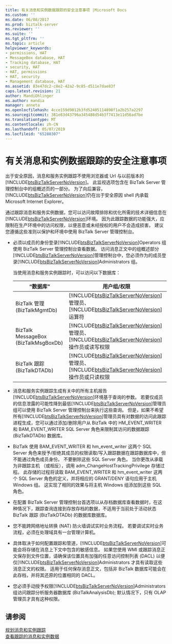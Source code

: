 ```yaml
---
title: 有关消息和实例数据跟踪的安全注意事项 |Microsoft Docs
ms.custom: ''
ms.date: 06/08/2017
ms.prod: biztalk-server
ms.reviewer: ''
ms.suite: ''
ms.tgt_pltfrm: ''
ms.topic: article
helpviewer_keywords:
- permissions, HAT
- MessageBox database, HAT
- Tracking database, HAT
- security, HAT
- HAT, permissions
- HAT, security
- Management database, HAT
ms.assetid: 83e47dc2-c8e2-42a2-9c85-d511e7dae83f
caps.latest.revision: 21
author: MandiOhlinger
ms.author: mandia
manager: anneta
ms.openlocfilehash: 4cce159d9012b3fd52405114898f1a2b257a2297
ms.sourcegitcommit: 381e83d43796a345488d54b3f7413e11d56ad7be
ms.translationtype: MT
ms.contentlocale: zh-CN
ms.lasthandoff: 05/07/2019
ms.locfileid: "65280307"
---
```

# <a name="security-considerations-for-message-and-instance-data-tracking"></a>有关消息和实例数据跟踪的安全注意事项
出于安全原因，消息和服务实例跟踪不使用浏览器或 Url 与以前版本的[!INCLUDE[btsBizTalkServerNoVersion](../includes/btsbiztalkservernoversion-md.md)]。 此监视选项包含在 BizTalk Server 管理控制台中的组概述页的一部分。  为了向后兼容，[!INCLUDE[btsBizTalkServerNoVersion](../includes/btsbiztalkservernoversion-md.md)]仍在出于安全原因 shell 内承载 Microsoft Internet Explorer。  

 通过跟踪消息和服务实例数据，您可以访问故障排除和优化所需的技术详细信息在[!INCLUDE[btsBizTalkServerNoVersion](../includes/btsbiztalkservernoversion-md.md)]环境。 因为此跟踪数据的功能强大，应限制在生产环境中的访问权限，以便恶意或未经授权的用户不会造成损害。 建议您遵循这些准则以保护和环境中使用 BizTalk Server 管理控制台。  

- 必须以成员的身份登录[!INCLUDE[btsBizTalkServerNoVersion](../includes/btsbiztalkservernoversion-md.md)]Operators 组使用 BizTalk Server 管理控制台查看数据。 访问消息正文中的组概述部分[!INCLUDE[btsBizTalkServerNoVersion](../includes/btsbiztalkservernoversion-md.md)]管理控制台中，您必须作为的成员登录[!INCLUDE[btsBizTalkServerNoVersion](../includes/btsbiztalkservernoversion-md.md)]Administrators 组。  

   当使用消息和服务实例跟踪时，可以访问以下数据库：  


  |               “数据库”               |                                                                                                   用户组/权限                                                                                                   |
  |--------------------------------------|----------------------------------------------------------------------------------------------------------------------------------------------------------------------------------------------------------------------------|
  |  BizTalk 管理 (BizTalkMgmtDb)  |              [!INCLUDE[btsBizTalkServerNoVersion](../includes/btsbiztalkservernoversion-md.md)] 管理员、[!INCLUDE[btsBizTalkServerNoVersion](../includes/btsbiztalkservernoversion-md.md)]运算符               |
  | BizTalk MessageBox (BizTalkMsgBoxDb) | [!INCLUDE[btsBizTalkServerNoVersion](../includes/btsbiztalkservernoversion-md.md)] 管理员、[!INCLUDE[btsBizTalkServerNoVersion](../includes/btsbiztalkservernoversion-md.md)]操作员或读写权限 |
  |   BizTalk 跟踪 (BizTalkDTADb)    | [!INCLUDE[btsBizTalkServerNoVersion](../includes/btsbiztalkservernoversion-md.md)] 管理员、[!INCLUDE[btsBizTalkServerNoVersion](../includes/btsbiztalkservernoversion-md.md)]操作员或只读权限  |


- 消息和服务实例跟踪生成有关中的所有主机报告[!INCLUDE[btsBizTalkServerNoVersion](../includes/btsbiztalkservernoversion-md.md)]环境基于查询的参数。 若要仅成员的信息泄露的可能性降到最低[!INCLUDE[btsBizTalkServerNoVersion](../includes/btsbiztalkservernoversion-md.md)]管理员组可以使用 BizTalk Server 管理控制台来执行这些查询。 但是，如果不希望所有[!INCLUDE[btsBizTalkServerNoVersion](../includes/btsbiztalkservernoversion-md.md)]管理员具有对数据的访问此跟踪进程生成，您可以通过添加/删除用户从 BizTalk 中的 HM_EVENT_WRITER 和 BAM_EVENT_WRITER SQL Server 角色来限制其访问的数据跟踪 (BizTalkDTADb) 数据库。  

- BizTalk 使用 BAM_EVENT_WRITER 和 hm_event_writer 这两个 SQL Server 角色来授予/拒绝其成员的权限读取/写入跟踪数据在跟踪数据库中，但不能通过角色成员身份。 不要删除这些 SQL Server 角色。 当你更改从承载为非跟踪主机 （或相反），调用 adm_ChangeHostTrackingPrivilege 存储过程。 此存储的过程将读取 BAM_EVENT_WRITER 和 hm_event_writer 这两个 SQL Server 角色的定义，并将相应的 GRANT/DENY 语句应用于主机 Windows 组。 这实现了相同的效果与将主机 Windows 组添加到这些 SQL 角色。  

- 在配置 BizTalk Server 管理控制台首选项以从存档数据库查看数据时，在这种情况下，跟踪查询连接到存放存档的数据，不适用于当前处于活动状态 BizTalk 跟踪 (BizTalkDTADb) 的数据库数据库。  

- 您不能跨网络地址转换 (NAT) 防火墙调试实时业务流程。 若要调试实时业务流程，必须在处理域具有一台管理计算机。  

- 具体取决于如何配置跟踪和管道，[!INCLUDE[btsBizTalkServerNoVersion](../includes/btsbiztalkservernoversion-md.md)]可能会将存储在消息上下文中包含的敏感信息。 如果您使用 WMI 或跟踪消息正文保存到文件位置，请确保该位置具有加强的任意访问控制列表 (DACL) 以便仅[!INCLUDE[btsBizTalkServerNoVersion](../includes/btsbiztalkservernoversion-md.md)]Administrators 才具有读取这些消息正文的权限。 适用于任何保存消息正文，包括非 BizTalk 数据库可能会在此存档，并将其还原的位置相同的 DACL。  

- 您必须手动授予权限[!INCLUDE[btsBizTalkServerNoVersion](../includes/btsbiztalkservernoversion-md.md)]Administrators 组访问跟踪分析服务器数据库 (BizTalkAnalysisDb); 默认情况下，只有 OLAP 管理员才具有这种权限。  

## <a name="see-also"></a>请参阅  
 [规划消息和实例跟踪](../core/planning-for-message-and-instance-tracking.md)   
 [查看跟踪的消息和实例数据](../core/viewing-tracked-message-and-instance-data.md)